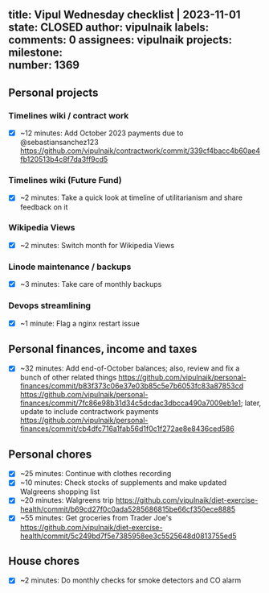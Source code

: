 title:	Vipul Wednesday checklist | 2023-11-01
state:	CLOSED
author:	vipulnaik
labels:	
comments:	0
assignees:	vipulnaik
projects:	
milestone:	
number:	1369
--
## Personal projects

### Timelines wiki / contract work

- [x] ~12 minutes: Add October 2023 payments due to @sebastiansanchez123 https://github.com/vipulnaik/contractwork/commit/339cf4bacc4b60ae4fb120513b4c8f7da3ff9cd5

### Timelines wiki (Future Fund)

- [x] ~2 minutes: Take a quick look at timeline of utilitarianism and share feedback on it

### Wikipedia Views

- [x] ~2 minutes: Switch month for Wikipedia Views

### Linode maintenance / backups

- [x] ~3 minutes: Take care of monthly backups

### Devops streamlining

- [x] ~1 minute: Flag a nginx restart issue

## Personal finances, income and taxes

- [x] ~32 minutes: Add end-of-October balances; also, review and fix a bunch of other related things https://github.com/vipulnaik/personal-finances/commit/b83f373c06e37e03b85c5e7b6053fc83a87853cd https://github.com/vipulnaik/personal-finances/commit/7fc86e98b31d34c5dcdac3dbcca490a7009eb1e1; later, update to include contractwork payments https://github.com/vipulnaik/personal-finances/commit/cb4dfc716a1fab56d1f0c1f272ae8e8436ced586

## Personal chores

- [x] ~25 minutes: Continue with clothes recording
- [x] ~10 minutes: Check stocks of supplements and make updated Walgreens shopping list
- [x] ~20 minutes: Walgreens trip https://github.com/vipulnaik/diet-exercise-health/commit/b69cd27f0c0ada5285686815be66cf350ece8885 
- [x] ~55 minutes: Get groceries from Trader Joe's https://github.com/vipulnaik/diet-exercise-health/commit/5c249bd7f5e7385958ee3c5525648d0813755ed5

## House chores

- [x] ~2 minutes: Do monthly checks for smoke detectors and CO alarm
